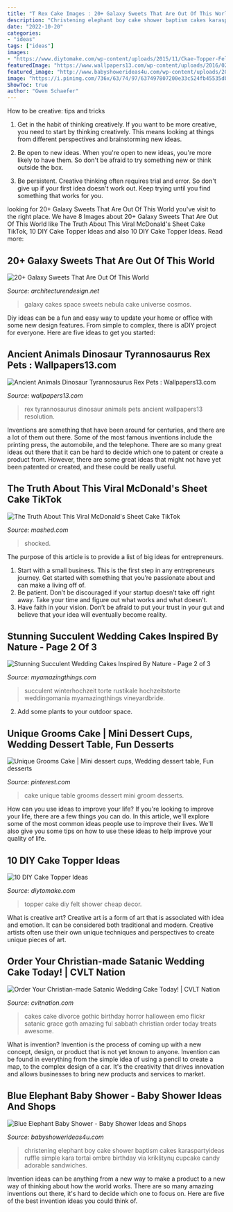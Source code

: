 ```yaml
---
title: "T Rex Cake Images : 20+ Galaxy Sweets That Are Out Of This World"
description: "Christening elephant boy cake shower baptism cakes karaspartyideas ruffle simple kara tortai ombre birthday via krikštynų cupcake candy adorable sandwiches"
date: "2022-10-20"
categories:
- "ideas"
tags: ["ideas"]
images:
- "https://www.diytomake.com/wp-content/uploads/2015/11/Ckae-Topper-Felt.jpg"
featuredImage: "https://www.wallpapers13.com/wp-content/uploads/2016/02/Ancient-animals-Dinosaur-Tyrannosaurus-Rex-Pets-1600x1200.jpg"
featured_image: "http://www.babyshowerideas4u.com/wp-content/uploads/2014/02/970552_269031876570197_1274620051_n_600x9071.jpg"
image: "https://i.pinimg.com/736x/63/74/97/637497807200e33c524fb45535dbaab5--groom-cake-unique.jpg"
ShowToc: true
author: "Gwen Schaefer"
---
```



How to be creative: tips and tricks
1. Get in the habit of thinking creatively. If you want to be more creative, you need to start by thinking creatively. This means looking at things from different perspectives and brainstorming new ideas.
2. Be open to new ideas. When you're open to new ideas, you're more likely to have them. So don't be afraid to try something new or think outside the box.

3. Be persistent. Creative thinking often requires trial and error. So don't give up if your first idea doesn't work out. Keep trying until you find something that works for you.

	

		
looking for 20+ Galaxy Sweets That Are Out Of This World you've visit to the right place. We have 8 Images about 20+ Galaxy Sweets That Are Out Of This World like The Truth About This Viral McDonald&#039;s Sheet Cake TikTok, 10 DIY Cake Topper Ideas and also 10 DIY Cake Topper Ideas. Read more:
		
    
## 20+ Galaxy Sweets That Are Out Of This World

<img loading=lazy src="http://cdn.architecturendesign.net/wp-content/uploads/2016/05/AD-Galaxy-Cakes-Space-Sweets-Nebula-Cosmos-Universe-05.jpg" onerror="this.onerror=null;this.src='https://tse1.mm.bing.net/th?id=OIP.ZabUnS3oxpq1CEFqb_8K9gHaOL&amp;pid=15.1';" alt="20+ Galaxy Sweets That Are Out Of This World">

_Source: architecturendesign.net_

>galaxy cakes space sweets nebula cake universe cosmos. 

	

Diy ideas can be a fun and easy way to update your home or office with some new design features. From simple to complex, there is aDIY project for everyone. Here are five ideas to get you started: 

    
## Ancient Animals Dinosaur Tyrannosaurus Rex Pets : Wallpapers13.com

<img loading=lazy src="https://www.wallpapers13.com/wp-content/uploads/2016/02/Ancient-animals-Dinosaur-Tyrannosaurus-Rex-Pets-1600x1200.jpg" onerror="this.onerror=null;this.src='https://tse4.mm.bing.net/th?id=OIP.1LqKAnKgHzKthe4ansxSgQHaFj&amp;pid=15.1';" alt="Ancient Animals Dinosaur Tyrannosaurus Rex Pets : Wallpapers13.com">

_Source: wallpapers13.com_

>rex tyrannosaurus dinosaur animals pets ancient wallpapers13 resolution. 

	

Inventions are something that have been around for centuries, and there are a lot of them out there. Some of the most famous inventions include the printing press, the automobile, and the telephone. There are so many great ideas out there that it can be hard to decide which one to patent or create a product from. However, there are some great ideas that might not have yet been patented or created, and these could be really useful.

    
## The Truth About This Viral McDonald&#039;s Sheet Cake TikTok

<img loading=lazy src="https://www.mashed.com/img/gallery/the-truth-about-this-viral-mcdonalds-sheet-cake-tiktok/l-intro-1612475741.jpg" onerror="this.onerror=null;this.src='https://tse2.mm.bing.net/th?id=OIP.M4ALFPEgdNE-lgCblgZFiwHaEK&amp;pid=15.1';" alt="The Truth About This Viral McDonald&#039;s Sheet Cake TikTok">

_Source: mashed.com_

>shocked. 

	

The purpose of this article is to provide a list of big ideas for entrepreneurs.
1. Start with a small business. This is the first step in any entrepreneurs journey. Get started with something that you’re passionate about and can make a living off of.
2. Be patient. Don’t be discouraged if your startup doesn’t take off right away. Take your time and figure out what works and what doesn’t.
3. Have faith in your vision. Don’t be afraid to put your trust in your gut and believe that your idea will eventually become reality.

    
## Stunning Succulent Wedding Cakes Inspired By Nature - Page 2 Of 3

<img loading=lazy src="https://myamazingthings.com/wp-content/uploads/2018/06/succulent-wedding-cake-10--920x1378.jpg" onerror="this.onerror=null;this.src='https://tse3.mm.bing.net/th?id=OIP.0l-bm6Js0wK958DNve5_OgHaLF&amp;pid=15.1';" alt="Stunning Succulent Wedding Cakes Inspired By Nature - Page 2 of 3">

_Source: myamazingthings.com_

>succulent winterhochzeit torte rustikale hochzeitstorte weddingomania myamazingthings vineyardbride. 

	

2. Add some plants to your outdoor space.

    
## Unique Grooms Cake | Mini Dessert Cups, Wedding Dessert Table, Fun Desserts

<img loading=lazy src="https://i.pinimg.com/736x/63/74/97/637497807200e33c524fb45535dbaab5--groom-cake-unique.jpg" onerror="this.onerror=null;this.src='https://tse4.mm.bing.net/th?id=OIP.VvdT0loK9d6kMQmgqPg78QHaLG&amp;pid=15.1';" alt="Unique Grooms Cake | Mini dessert cups, Wedding dessert table, Fun desserts">

_Source: pinterest.com_

>cake unique table grooms dessert mini groom desserts. 

	

How can you use ideas to improve your life?
If you're looking to improve your life, there are a few things you can do. In this article, we'll explore some of the most common ideas people use to improve their lives. We'll also give you some tips on how to use these ideas to help improve your quality of life.

    
## 10 DIY Cake Topper Ideas

<img loading=lazy src="https://www.diytomake.com/wp-content/uploads/2015/11/Ckae-Topper-Felt.jpg" onerror="this.onerror=null;this.src='https://tse1.mm.bing.net/th?id=OIP.K3mwCwLJlZwzgahqPmQCXgHaLH&amp;pid=15.1';" alt="10 DIY Cake Topper Ideas">

_Source: diytomake.com_

>topper cake diy felt shower cheap decor. 

	

What is creative art?
Creative art is a form of art that is associated with idea and emotion. It can be considered both traditional and modern. Creative artists often use their own unique techniques and perspectives to create unique pieces of art.

    
## Order Your Christian-made Satanic Wedding Cake Today! | CVLT Nation

<img loading=lazy src="https://cvltnation.com/wp-content/uploads/2017/09/ca6c957d3fa16696cedb014bd9e7244c.jpg" onerror="this.onerror=null;this.src='https://tse3.mm.bing.net/th?id=OIP.gX1NzyzZvQqob1VkvYbJYAHaJ4&amp;pid=15.1';" alt="Order Your Christian-made Satanic Wedding Cake Today! | CVLT Nation">

_Source: cvltnation.com_

>cakes cake divorce gothic birthday horror halloween emo flickr satanic grace goth amazing ful sabbath christian order today treats awesome. 

	

What is invention?
Invention is the process of coming up with a new concept, design, or product that is not yet known to anyone. Invention can be found in everything from the simple idea of using a pencil to create a map, to the complex design of a car. It's the creativity that drives innovation and allows businesses to bring new products and services to market.

    
## Blue Elephant Baby Shower - Baby Shower Ideas And Shops

<img loading=lazy src="http://www.babyshowerideas4u.com/wp-content/uploads/2014/02/970552_269031876570197_1274620051_n_600x9071.jpg" onerror="this.onerror=null;this.src='https://tse4.mm.bing.net/th?id=OIP.s0owTJfVh2xzLpeQVEmQFgHaLM&amp;pid=15.1';" alt="Blue Elephant Baby Shower - Baby Shower Ideas and Shops">

_Source: babyshowerideas4u.com_

>christening elephant boy cake shower baptism cakes karaspartyideas ruffle simple kara tortai ombre birthday via krikštynų cupcake candy adorable sandwiches. 

	

Invention ideas can be anything from a new way to make a product to a new way of thinking about how the world works. There are so many amazing inventions out there, it's hard to decide which one to focus on. Here are five of the best invention ideas you could think of.

